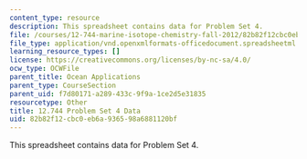 ```yaml
---
content_type: resource
description: This spreadsheet contains data for Problem Set 4.
file: /courses/12-744-marine-isotope-chemistry-fall-2012/82b82f12cbc0eb6a936598a6881120bf_PS4Data.xlsx
file_type: application/vnd.openxmlformats-officedocument.spreadsheetml.sheet
learning_resource_types: []
license: https://creativecommons.org/licenses/by-nc-sa/4.0/
ocw_type: OCWFile
parent_title: Ocean Applications
parent_type: CourseSection
parent_uid: f7d80171-a289-433c-9f9a-1ce2d5e31835
resourcetype: Other
title: 12.744 Problem Set 4 Data
uid: 82b82f12-cbc0-eb6a-9365-98a6881120bf
---
```

This spreadsheet contains data for Problem Set 4.